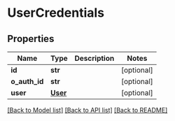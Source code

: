 # UserCredentials

## Properties
Name | Type | Description | Notes
------------ | ------------- | ------------- | -------------
**id** | **str** |  | [optional] 
**o_auth_id** | **str** |  | [optional] 
**user** | [**User**](User.md) |  | [optional] 

[[Back to Model list]](../README.md#documentation-for-models) [[Back to API list]](../README.md#documentation-for-api-endpoints) [[Back to README]](../README.md)


